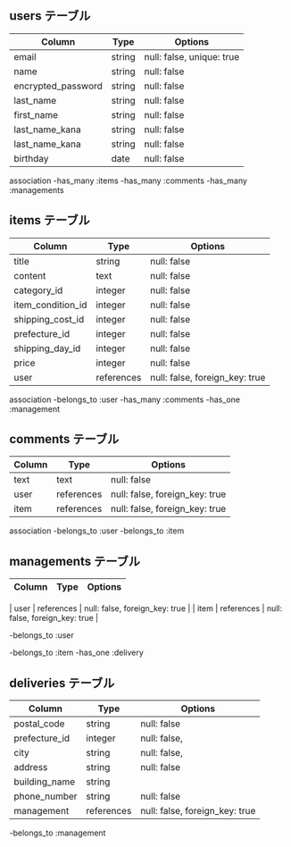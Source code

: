 
## users テーブル

| Column | Type   | Options     |
| ------ | ------ | ----------- |
| email  | string | null: false, unique: true|
| name   | string | null: false |
| encrypted_password| string | null: false | 
| last_name  | string | null: false |
| first_name  | string | null: false |
| last_name_kana  | string | null: false |
| last_name_kana  | string | null: false |
|birthday| date | null: false |


association
-has_many :items
-has_many :comments
-has_many :managements




## items テーブル

| Column | Type       | Options                        |
| ------ | ---------- | ------------------------------ |
| title   | string    | null: false |
| content | text    | null: false |
| category_id | integer    | null: false |
| item_condition_id | integer    | null: false |
| shipping_cost_id | integer    | null: false |
| prefecture_id | integer    | null: false |
| shipping_day_id | integer    | null: false |
| price | integer    | null: false |
| user    | references | null: false, foreign_key: true |

association
-belongs_to :user
-has_many :comments
-has_one :management
<!-- -has_many :deliveries -->


## comments テーブル

| Column  | Type       | Options                        |
| ------- | ---------- | ------------------------------ |
| text    | text       | null: false                               |
| user    | references | null: false, foreign_key: true |
| item    | references | null: false, foreign_key: true |

association
-belongs_to :user
-belongs_to :item


## managements テーブル

| Column  | Type       | Options                        |
| ------- | ---------- | ------------------------------ |

| user    | references | null: false, foreign_key: true |
| item    | references | null: false, foreign_key: true |

-belongs_to :user 
<!-- -has_many :deliveries -->
-belongs_to :item
-has_one :delivery

##  deliveries テーブル

| Column  | Type       | Options                        |
| ------- | ---------- | ------------------------------ |
| postal_code    | string       | null: false          |
| prefecture_id    | integer | null: false,                |
| city    | string | null: false, |
| address    | string       | null: false          |
| building_name   | string    |
| phone_number    | string | null: false |
| management    | references | null: false, foreign_key: true |

<!-- -belongs_to :item -->
-belongs_to :management